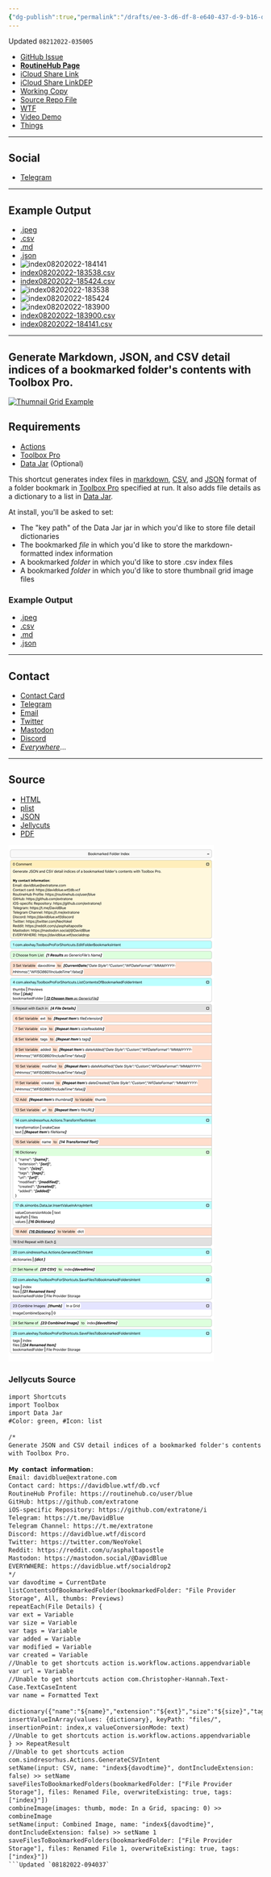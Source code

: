 ```yaml
---
{"dg-publish":true,"permalink":"/drafts/ee-3-d6-df-8-e640-437-d-9-b16-d0-b35-b5-bfa-34/","dgHomeLink":true,"dgPassFrontmatter":false}
---
```


Updated `08212022-035005`


- [GitHub Issue](https://github.com/extratone/i/issues/245)
- [**RoutineHub Page**](https://routinehub.co/shortcut/12853/)
- [iCloud Share Link](https://www.icloud.com/shortcuts/971c879d87b0441e879d79c85fb3689a)
- [iCloud Share LinkDEP](https://www.icloud.com/shortcuts/50cbe1ab6e92451aacd4959812650efc)
- [Working Copy](working-copy://open?repo=i&path=shortcuts&mode=content)
- [Source Repo File](https://github.com/extratone/i/blob/main/shortcuts/BookmarkedFolderIndex.shortcut)
- [WTF](https://davidblue.wtf/drafts/EE3D6DF8-E640-437D-9B16-D0B35B5BFA34.html)
- [Video Demo](https://youtu.be/FnabJg55d7U)
- [Things](things:///show?id=GjXesrzEhRLswFCbXZpxRp)

---

## Social

- [Telegram](https://t.me/extratone/12595)

<script async="" src="https://telegram.org/js/telegram-widget.js?1" data-telegram-post="extratone/12595" data-width="100%"></script>

---

## Example Output

- [.jpeg](https://github.com/extratone/i/blob/main/shortcuts/examples/index08202022-184141.jpeg)
- [.csv](https://github.com/extratone/i/blob/main/shortcuts/examples/index08202022-184141.csv)
- [.md](https://github.com/extratone/i/blob/main/shortcuts/examples/index.md)
- [.json](https://github.com/extratone/i/blob/main/shortcuts/examples/index.json)
- ![index08202022-184141](https://user-images.githubusercontent.com/43663476/185769955-f6550cd7-a6a0-43c4-b9e5-ac7ad830b144.jpeg)
- [index08202022-183538.csv](https://github.com/extratone/i/files/9388171/index08202022-183538.csv)
- [index08202022-185424.csv](https://github.com/extratone/i/files/9388172/index08202022-185424.csv)
- ![index08202022-183538](https://user-images.githubusercontent.com/43663476/185769957-61fa67f4-1590-4cf4-86e2-48b4784b51dc.jpeg)
- ![index08202022-185424](https://user-images.githubusercontent.com/43663476/185769958-71211bac-8037-41b0-b914-b3a7d644873b.jpeg)
- ![index08202022-183900](https://user-images.githubusercontent.com/43663476/185769959-4bd6ed32-45e6-407a-9170-a9269011aea8.jpeg)
- [index08202022-183900.csv](https://github.com/extratone/i/files/9388173/index08202022-183900.csv)
- [index08202022-184141.csv](https://github.com/extratone/i/files/9388174/index08202022-184141.csv)

---

## Generate Markdown, JSON, and CSV detail indices of a bookmarked folder's contents with Toolbox Pro.

[![Thumnail Grid Example](https://user-images.githubusercontent.com/43663476/185769955-f6550cd7-a6a0-43c4-b9e5-ac7ad830b144.jpeg)](https://user-images.githubusercontent.com/43663476/185769955-f6550cd7-a6a0-43c4-b9e5-ac7ad830b144.jpeg)

## Requirements

- [Actions](https://apps.apple.com/us/app/actions/id1586435171)
- [Toolbox Pro](https://apps.apple.com/us/app/toolbox-pro-for-shortcuts/id1476205977)
- [Data Jar](https://apps.apple.com/us/app/data-jar/id1453273600) (Optional)

This shortcut generates index files in [markdown](https://github.com/extratone/i/blob/main/shortcuts/examples/index.md), [CSV](https://github.com/extratone/i/blob/main/shortcuts/examples/index08202022-184141.csv), and [JSON](https://github.com/extratone/i/blob/main/shortcuts/examples/index.md) format of a folder bookmark in [Toolbox Pro](https://toolboxpro.app/system) specified at run. It also adds file details as a dictionary to a list in [Data Jar](https://datajar.app). 

At install, you'll be asked to set:

- The "key path" of the Data Jar jar in which you'd like to store file detail dictionaries
- The bookmarked *file* in which you'd like to store the markdown-formatted index information
- A bookmarked *folder* in which you'd like to store .csv index files
- A bookmarked *folder* in which you'd like to store thumbnail grid image files

### Example Output

- [.jpeg](https://github.com/extratone/i/blob/main/shortcuts/examples/index08202022-184141.jpeg)
- [.csv](https://github.com/extratone/i/blob/main/shortcuts/examples/index08202022-184141.csv)
- [.md](https://github.com/extratone/i/blob/main/shortcuts/examples/index.md)
- [.json](https://github.com/extratone/i/blob/main/shortcuts/examples/index.json)

---

## Contact

- [Contact Card](https://davidblue.wtf/db.vcf)
- [Telegram](https://t.me/extratone)
- [Email](mailto:davidblue@extratone.com) 
- [Twitter](https://twitter.com/NeoYokel)
- [Mastodon](https://mastodon.social/@DavidBlue)
- [Discord](https://discord.gg/0b9KQUKP858b0iZF)
- [*Everywhere*](https://raindrop.io/davidblue/social-directory-21059174)...

---

## Source

- [HTML](https://github.com/extratone/i/blob/main/shortcuts/source/BookmarkedFolderIndex.html)
- [plist](https://github.com/extratone/i/blob/main/shortcuts/source/BookmarkedFolderIndex.plist)
- [JSON](https://github.com/extratone/i/blob/main/shortcuts/source/BookmarkedFolderIndex.json)
- [Jellycuts](https://github.com/extratone/i/blob/main/shortcuts/source/BookmarkedFolderIndex.jelly)
- [PDF](https://github.com/extratone/i/blob/main/shortcuts/source/BookmarkedFolderIndex.pdf)

[![Bookmarked Folder Index Source](https://github.com/extratone/i/raw/main/shortcuts/source/BookmarkedFolderIndex.PNG)](https://davidblue.wtf/drafts/EE3D6DF8-E640-437D-9B16-D0B35B5BFA34.html)

### Jellycuts Source

```
import Shortcuts
import Toolbox
import Data Jar
#Color: green, #Icon: list

/*
Generate JSON and CSV detail indices of a bookmarked folder's contents with Toolbox Pro.

𝗠𝘆 𝗰𝗼𝗻𝘁𝗮𝗰𝘁 𝗶𝗻𝗳𝗼𝗿𝗺𝗮𝘁𝗶𝗼𝗻:
Email: davidblue@extratone.com
Contact card: https://davidblue.wtf/db.vcf
RoutineHub Profile: https://routinehub.co/user/blue
GitHub: https://github.com/extratone
iOS-specific Repository: https://github.com/extratone/i
Telegram: https://t.me/DavidBlue
Telegram Channel: https://t.me/extratone
Discord: https://davidblue.wtf/discord
Twitter: https://twitter.com/NeoYokel
Reddit: https://reddit.com/u/asphaltapostle
Mastodon: https://mastodon.social/@DavidBlue
EVERYWHERE: https://davidblue.wtf/socialdrop2
*/
var davodtime = CurrentDate
listContentsOfBookmarkedFolder(bookmarkedFolder: "File Provider Storage", All, thumbs: Previews)
repeatEach(File Details) {
var ext = Variable
var size = Variable
var tags = Variable
var added = Variable
var modified = Variable
var created = Variable
//Unable to get shortcuts action is.workflow.actions.appendvariable
var url = Variable
//Unable to get shortcuts action com.Christopher-Hannah.Text-Case.TextCaseIntent
var name = Formatted Text
	dictionary({"name":"${name}","extension":"${ext}","size":"${size}","tags":"${tags}","url":"${url}","modified":"${modified}","created":"${created}","added":"${added}"})
insertValueInArray(values: {dictionary}, keyPath: "files/", insertionPoint: index,x valueConversionMode: text)
//Unable to get shortcuts action is.workflow.actions.appendvariable
} >> RepeatResult
//Unable to get shortcuts action com.sindresorhus.Actions.GenerateCSVIntent
setName(input: CSV, name: "index${davodtime}", dontIncludeExtension: false) >> setName
saveFilesToBookmarkedFolders(bookmarkedFolder: ["File Provider Storage"], files: Renamed File, overwriteExisting: true, tags: ["index}"])
combineImage(images: thumb, mode: In a Grid, spacing: 0) >> combineImage
setName(input: Combined Image, name: "index${davodtime}", dontIncludeExtension: false) >> setName 1
saveFilesToBookmarkedFolders(bookmarkedFolder: ["File Provider Storage"], files: Renamed File 1, overwriteExisting: true, tags: ["index}"])
```Updated `08182022-094037`